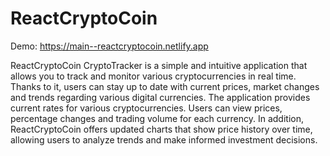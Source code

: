 # ReactCryptoCoin

Demo: https://main--reactcryptocoin.netlify.app

ReactCryptoCoin CryptoTracker is a simple and intuitive application that allows you to track and monitor various cryptocurrencies in real time. Thanks to it, users can stay up to date with current prices, market changes and trends regarding various digital currencies. The application provides current rates for various cryptocurrencies. Users can view prices, percentage changes and trading volume for each currency. In addition, ReactCryptoCoin offers updated charts that show price history over time, allowing users to analyze trends and make informed investment decisions.
